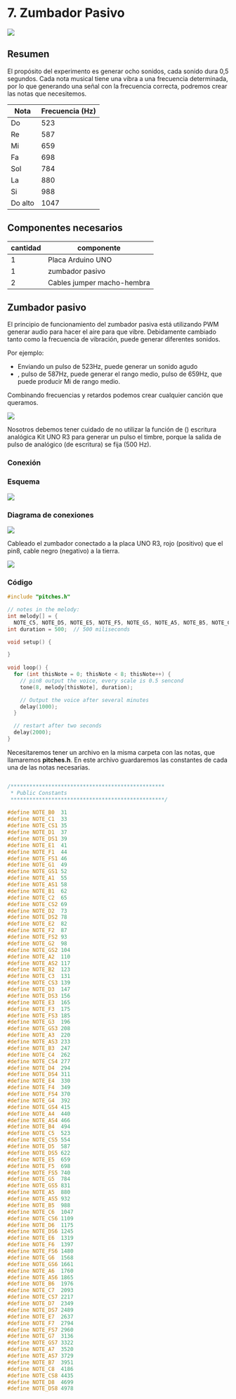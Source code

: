 # 7. Zumbador Pasivo

![](2022-12-07-10-36-08.png)

## Resumen

El propósito del experimento es generar ocho sonidos, cada sonido dura 0,5 segundos.
Cada nota musical tiene una vibra a una frecuencia determinada, por lo que generando una señal con la frecuencia correcta, podremos crear las notas que necesitemos.

| Nota | Frecuencia (Hz)|
| -- | -- |
| Do |523|
| Re |587|
| Mi |659|
| Fa | 698|
| Sol| 784|
| La | 880 |
| Si |988|
| Do alto |1047 |

## Componentes necesarios

| cantidad | componente|
| --- | --- |
| 1 |  Placa Arduino UNO |
| 1 |  zumbador pasivo |
| 2 |  Cables jumper macho-hembra |

## Zumbador pasivo

El principio de funcionamiento del zumbador pasiva está utilizando PWM generar audio para hacer el aire para que vibre. Debidamente cambiado tanto como la  frecuencia de vibración, puede generar diferentes sonidos.

Por ejemplo:

- Enviando  un pulso de 523Hz, puede generar un sonido agudo
- , pulso de 587Hz, puede generar el rango medio, pulso de 659Hz, que puede producir Mi de rango medio.

Combinando frecuencias y retardos podemos crear cualquier canción que queramos.

![](media/image75.jpeg)

Nosotros debemos tener cuidado de no utilizar la función de () escritura analógica Kit UNO R3 para generar un pulso el timbre, porque la salida de pulso de analógico (de escritura) se fija (500 Hz).

### Conexión

### Esquema

![](media/image76.jpeg)

### Diagrama de conexiones

![](media/image77.jpeg)

Cableado el zumbador conectado a la placa UNO R3, rojo (positivo) que el pin8, cable negro (negativo) a la tierra.

![](media/image78.jpeg)

### Código

```c
#include "pitches.h"

// notes in the melody:
int melody[] = {
  NOTE_C5, NOTE_D5, NOTE_E5, NOTE_F5, NOTE_G5, NOTE_A5, NOTE_B5, NOTE_C6};
int duration = 500;  // 500 miliseconds

void setup() {

}
 
void loop() {  
  for (int thisNote = 0; thisNote < 8; thisNote++) {
    // pin8 output the voice, every scale is 0.5 sencond
    tone(8, melody[thisNote], duration);

    // Output the voice after several minutes
    delay(1000);
  }

  // restart after two seconds
  delay(2000);
}
```

Necesitaremos tener un archivo en la misma carpeta con las notas, que llamaremos **pitches.h**. En este archivo guardaremos las constantes de cada una de las notas necesarias.

```c

/*************************************************
 * Public Constants
 *************************************************/
 
#define NOTE_B0  31
#define NOTE_C1  33
#define NOTE_CS1 35
#define NOTE_D1  37
#define NOTE_DS1 39
#define NOTE_E1  41
#define NOTE_F1  44
#define NOTE_FS1 46
#define NOTE_G1  49
#define NOTE_GS1 52
#define NOTE_A1  55
#define NOTE_AS1 58
#define NOTE_B1  62
#define NOTE_C2  65
#define NOTE_CS2 69
#define NOTE_D2  73
#define NOTE_DS2 78
#define NOTE_E2  82
#define NOTE_F2  87
#define NOTE_FS2 93
#define NOTE_G2  98
#define NOTE_GS2 104
#define NOTE_A2  110
#define NOTE_AS2 117
#define NOTE_B2  123
#define NOTE_C3  131
#define NOTE_CS3 139
#define NOTE_D3  147
#define NOTE_DS3 156
#define NOTE_E3  165
#define NOTE_F3  175
#define NOTE_FS3 185
#define NOTE_G3  196
#define NOTE_GS3 208
#define NOTE_A3  220
#define NOTE_AS3 233
#define NOTE_B3  247
#define NOTE_C4  262
#define NOTE_CS4 277
#define NOTE_D4  294
#define NOTE_DS4 311
#define NOTE_E4  330
#define NOTE_F4  349
#define NOTE_FS4 370
#define NOTE_G4  392
#define NOTE_GS4 415
#define NOTE_A4  440
#define NOTE_AS4 466
#define NOTE_B4  494
#define NOTE_C5  523
#define NOTE_CS5 554
#define NOTE_D5  587
#define NOTE_DS5 622
#define NOTE_E5  659
#define NOTE_F5  698
#define NOTE_FS5 740
#define NOTE_G5  784
#define NOTE_GS5 831
#define NOTE_A5  880
#define NOTE_AS5 932
#define NOTE_B5  988
#define NOTE_C6  1047
#define NOTE_CS6 1109
#define NOTE_D6  1175
#define NOTE_DS6 1245
#define NOTE_E6  1319
#define NOTE_F6  1397
#define NOTE_FS6 1480
#define NOTE_G6  1568
#define NOTE_GS6 1661
#define NOTE_A6  1760
#define NOTE_AS6 1865
#define NOTE_B6  1976
#define NOTE_C7  2093
#define NOTE_CS7 2217
#define NOTE_D7  2349
#define NOTE_DS7 2489
#define NOTE_E7  2637
#define NOTE_F7  2794
#define NOTE_FS7 2960
#define NOTE_G7  3136
#define NOTE_GS7 3322
#define NOTE_A7  3520
#define NOTE_AS7 3729
#define NOTE_B7  3951
#define NOTE_C8  4186
#define NOTE_CS8 4435
#define NOTE_D8  4699
#define NOTE_DS8 4978


```
